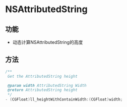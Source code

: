 # NSAttributedString
## 功能

- 动态计算NSAttributedString的高度

## 方法
```objective-c
/**
 Get the AttributedString height

 @param width AttributedString Width
 @return AttributedString height
 */
- (CGFloat)ll_heightWithContainWidth:(CGFloat)width;
```


